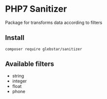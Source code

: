 # PHP7 Sanitizer
Package for transforms data according to filters

## Install
`composer require glebstar/sanitizer`

## Available filters
+ string
+ integer
+ float
+ phone